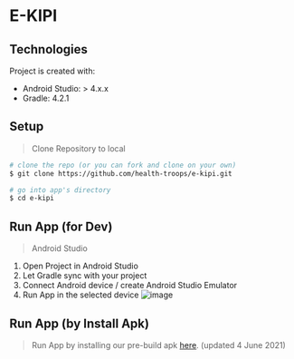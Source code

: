 # E-KIPI

## Technologies
Project is created with:
* Android Studio: > 4.x.x
* Gradle: 4.2.1


## Setup
> Clone Repository to local

``` bash
# clone the repo (or you can fork and clone on your own)
$ git clone https://github.com/health-troops/e-kipi.git

# go into app's directory
$ cd e-kipi

```

## Run App (for Dev)
> Android Studio 

1. Open Project in Android Studio
2. Let Gradle sync with your project
3. Connect Android device / create Android Studio Emulator
4. Run App in the selected device
![image](https://2.bp.blogspot.com/-gYPvtZwHa6U/Wa72lwG-yqI/AAAAAAAABCo/GmvJbtpVrPsBTh3wQz8UGqcBfMq1mI7ogCLcBGAs/s1600/run-android-studio.jpg)


## Run App (by Install Apk)
> Run App by installing our pre-build apk [here](https://drive.google.com/file/d/1Ht4u47VDd6CjP4GfDV2P1FKXMVTP_zkG/view?usp=sharing). (updated 4 June 2021)

